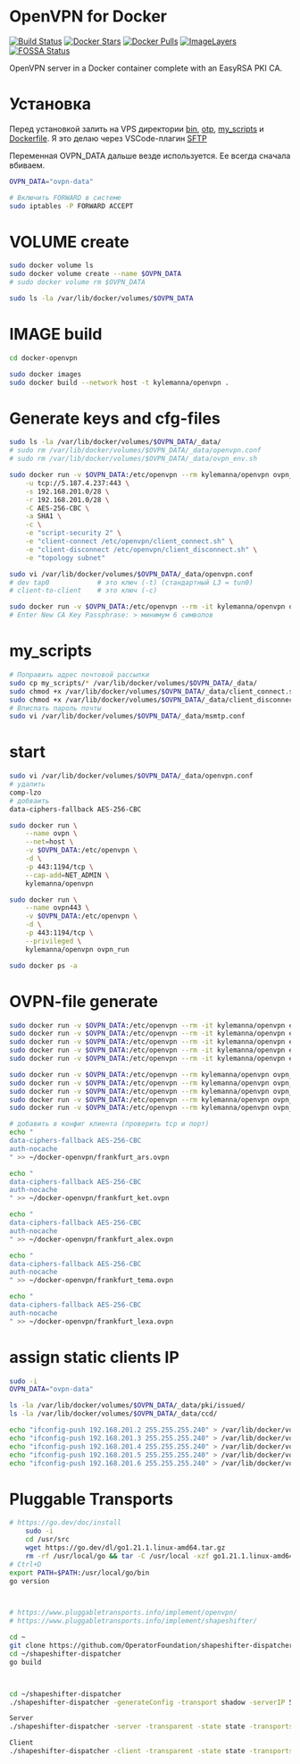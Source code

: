 # OpenVPN for Docker

[![Build Status](https://travis-ci.org/kylemanna/docker-openvpn.svg)](https://travis-ci.org/kylemanna/docker-openvpn)
[![Docker Stars](https://img.shields.io/docker/stars/kylemanna/openvpn.svg)](https://hub.docker.com/r/kylemanna/openvpn/)
[![Docker Pulls](https://img.shields.io/docker/pulls/kylemanna/openvpn.svg)](https://hub.docker.com/r/kylemanna/openvpn/)
[![ImageLayers](https://images.microbadger.com/badges/image/kylemanna/openvpn.svg)](https://microbadger.com/#/images/kylemanna/openvpn)
[![FOSSA Status](https://app.fossa.io/api/projects/git%2Bgithub.com%2Fkylemanna%2Fdocker-openvpn.svg?type=shield)](https://app.fossa.io/projects/git%2Bgithub.com%2Fkylemanna%2Fdocker-openvpn?ref=badge_shield)


OpenVPN server in a Docker container complete with an EasyRSA PKI CA.



# Установка
Перед установкой залить на VPS директории [bin](bin), [otp](otp), [my_scripts](my_scripts) и [Dockerfile](Dockerfile). Я это делаю через VSCode-плагин [SFTP](https://marketplace.visualstudio.com/items?itemName=Natizyskunk.sftp)

Переменная OVPN_DATA дальше везде используется. Ее всегда сначала вбиваем.
```bash
OVPN_DATA="ovpn-data"

# Включить FORWARD в системе
sudo iptables -P FORWARD ACCEPT
```



# VOLUME create
```bash
sudo docker volume ls
sudo docker volume create --name $OVPN_DATA
# sudo docker volume rm $OVPN_DATA

sudo ls -la /var/lib/docker/volumes/$OVPN_DATA
```



# IMAGE build
```bash
cd docker-openvpn

sudo docker images
sudo docker build --network host -t kylemanna/openvpn .
```



# Generate keys and cfg-files
```bash
sudo ls -la /var/lib/docker/volumes/$OVPN_DATA/_data/
# sudo rm /var/lib/docker/volumes/$OVPN_DATA/_data/openvpn.conf
# sudo rm /var/lib/docker/volumes/$OVPN_DATA/_data/ovpn_env.sh

sudo docker run -v $OVPN_DATA:/etc/openvpn --rm kylemanna/openvpn ovpn_genconfig \
    -u tcp://5.187.4.237:443 \
    -s 192.168.201.0/28 \
    -r 192.168.201.0/28 \
    -C AES-256-CBC \
    -a SHA1 \
    -c \
    -e "script-security 2" \
    -e "client-connect /etc/openvpn/client_connect.sh" \
    -e "client-disconnect /etc/openvpn/client_disconnect.sh" \
    -e "topology subnet"

sudo vi /var/lib/docker/volumes/$OVPN_DATA/_data/openvpn.conf
# dev tap0            # это ключ (-t) (стандартный L3 = tun0)
# client-to-client    # это ключ (-c)

sudo docker run -v $OVPN_DATA:/etc/openvpn --rm -it kylemanna/openvpn ovpn_initpki
# Enter New CA Key Passphrase: > минимум 6 символов
```



# my_scripts
```bash
# Поправить адрес почтовой рассылки
sudo cp my_scripts/* /var/lib/docker/volumes/$OVPN_DATA/_data/
sudo chmod +x /var/lib/docker/volumes/$OVPN_DATA/_data/client_connect.sh
sudo chmod +x /var/lib/docker/volumes/$OVPN_DATA/_data/client_disconnect.sh
# Вписпать пароль почты
sudo vi /var/lib/docker/volumes/$OVPN_DATA/_data/msmtp.conf
```



# start
```bash
sudo vi /var/lib/docker/volumes/$OVPN_DATA/_data/openvpn.conf
# удалить
comp-lzo
# добваить
data-ciphers-fallback AES-256-CBC

sudo docker run \
    --name ovpn \
    --net=host \
    -v $OVPN_DATA:/etc/openvpn \
    -d \
    -p 443:1194/tcp \
    --cap-add=NET_ADMIN \
    kylemanna/openvpn

sudo docker run \
    --name ovpn443 \
    -v $OVPN_DATA:/etc/openvpn \
    -d \
    -p 443:1194/tcp \
    --privileged \
    kylemanna/openvpn ovpn_run

sudo docker ps -a
```



# OVPN-file generate
```bash
sudo docker run -v $OVPN_DATA:/etc/openvpn --rm -it kylemanna/openvpn easyrsa build-client-full frankfurt_ars nopass
sudo docker run -v $OVPN_DATA:/etc/openvpn --rm -it kylemanna/openvpn easyrsa build-client-full frankfurt_ket nopass
sudo docker run -v $OVPN_DATA:/etc/openvpn --rm -it kylemanna/openvpn easyrsa build-client-full frankfurt_alex nopass
sudo docker run -v $OVPN_DATA:/etc/openvpn --rm -it kylemanna/openvpn easyrsa build-client-full frankfurt_tema nopass
sudo docker run -v $OVPN_DATA:/etc/openvpn --rm -it kylemanna/openvpn easyrsa build-client-full frankfurt_lexa nopass

sudo docker run -v $OVPN_DATA:/etc/openvpn --rm kylemanna/openvpn ovpn_getclient frankfurt_ars > ~/docker-openvpn/frankfurt_ars.ovpn
sudo docker run -v $OVPN_DATA:/etc/openvpn --rm kylemanna/openvpn ovpn_getclient frankfurt_ket > ~/docker-openvpn/frankfurt_ket.ovpn
sudo docker run -v $OVPN_DATA:/etc/openvpn --rm kylemanna/openvpn ovpn_getclient frankfurt_alex > ~/docker-openvpn/frankfurt_alex.ovpn
sudo docker run -v $OVPN_DATA:/etc/openvpn --rm kylemanna/openvpn ovpn_getclient frankfurt_tema > ~/docker-openvpn/frankfurt_tema.ovpn
sudo docker run -v $OVPN_DATA:/etc/openvpn --rm kylemanna/openvpn ovpn_getclient frankfurt_lexa > ~/docker-openvpn/frankfurt_lexa.ovpn

# добавить в конфиг клиента (проверить tcp и порт)
echo "
data-ciphers-fallback AES-256-CBC
auth-nocache
" >> ~/docker-openvpn/frankfurt_ars.ovpn

echo "
data-ciphers-fallback AES-256-CBC
auth-nocache
" >> ~/docker-openvpn/frankfurt_ket.ovpn 

echo "
data-ciphers-fallback AES-256-CBC
auth-nocache
" >> ~/docker-openvpn/frankfurt_alex.ovpn 

echo "
data-ciphers-fallback AES-256-CBC
auth-nocache
" >> ~/docker-openvpn/frankfurt_tema.ovpn 

echo "
data-ciphers-fallback AES-256-CBC
auth-nocache
" >> ~/docker-openvpn/frankfurt_lexa.ovpn 
```



# assign static clients IP
```bash
sudo -i
OVPN_DATA="ovpn-data"

ls -la /var/lib/docker/volumes/$OVPN_DATA/_data/pki/issued/
ls -la /var/lib/docker/volumes/$OVPN_DATA/_data/ccd/

echo "ifconfig-push 192.168.201.2 255.255.255.240" > /var/lib/docker/volumes/$OVPN_DATA/_data/ccd/frankfurt_ars
echo "ifconfig-push 192.168.201.3 255.255.255.240" > /var/lib/docker/volumes/$OVPN_DATA/_data/ccd/frankfurt_ket
echo "ifconfig-push 192.168.201.4 255.255.255.240" > /var/lib/docker/volumes/$OVPN_DATA/_data/ccd/frankfurt_alex
echo "ifconfig-push 192.168.201.5 255.255.255.240" > /var/lib/docker/volumes/$OVPN_DATA/_data/ccd/frankfurt_tema
echo "ifconfig-push 192.168.201.6 255.255.255.240" > /var/lib/docker/volumes/$OVPN_DATA/_data/ccd/frankfurt_lexa
```



# Pluggable Transports
```bash
# https://go.dev/doc/install
	sudo -i
	cd /usr/src
	wget https://go.dev/dl/go1.21.1.linux-amd64.tar.gz
	rm -rf /usr/local/go && tar -C /usr/local -xzf go1.21.1.linux-amd64.tar.gz
# Ctrl+D
export PATH=$PATH:/usr/local/go/bin
go version



# https://www.pluggabletransports.info/implement/openvpn/
# https://www.pluggabletransports.info/implement/shapeshifter/

cd ~
git clone https://github.com/OperatorFoundation/shapeshifter-dispatcher
cd ~/shapeshifter-dispatcher
go build



cd ~/shapeshifter-dispatcher
./shapeshifter-dispatcher -generateConfig -transport shadow -serverIP 5.187.4.237:8443

Server
./shapeshifter-dispatcher -server -transparent -state state -transports shadow -target 5.187.4.237:1194 -bindaddr shadow-5.187.4.237:8443 -optionsFile ShadowServerConfig.json -logLevel DEBUG -enableLogging

Client
./shapeshifter-dispatcher -client -transparent -state state -transports shadow -proxylistenaddr 127.0.0.1:1194 -optionsFile ShadowClientConfig.json -logLevel DEBUG -enableLogging

```
